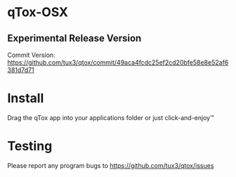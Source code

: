 # qTox-OSX
## Experimental Release Version
Commit Version: https://github.com/tux3/qtox/commit/49aca4fcdc25ef2cd20bfe58e8e52af6381d7d71

# Install

Drag the qTox app into your applications folder or just click-and-enjoy™

# Testing
Please report any program bugs to https://github.com/tux3/qtox/issues 

